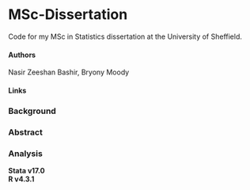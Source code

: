 # MSc-Dissertation
Code for my MSc in Statistics dissertation at the University of Sheffield.

#### Authors
Nasir Zeeshan Bashir, Bryony Moody

#### Links                                             

### Background

### Abstract

### Analysis

**Stata v17.0**\
**R v4.3.1**
